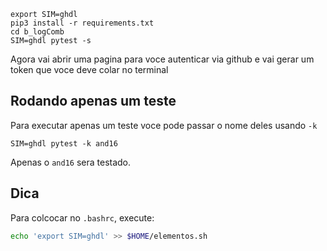 
```
export SIM=ghdl
pip3 install -r requirements.txt
cd b_logComb
SIM=ghdl pytest -s
```

Agora vai abrir uma pagina para voce autenticar via github e vai gerar um 
token que voce deve colar no terminal

## Rodando apenas um teste

Para executar apenas um teste voce pode passar o nome deles usando `-k` 

```
SIM=ghdl pytest -k and16
```

Apenas o `and16` sera testado.

## Dica

Para colcocar no `.bashrc`, execute: 

```bash
echo 'export SIM=ghdl' >> $HOME/elementos.sh
```
